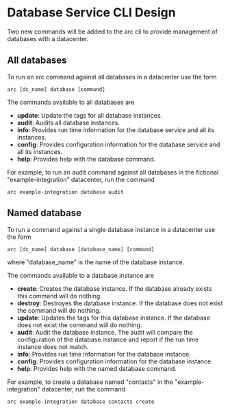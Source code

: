 # Database Service CLI Design

Two new commands will be added to the arc cli to provide management of databases with a datacenter.


## All databases

To run an arc command against all databases in a datacenter use the form

```shell
arc [dc_name] database [command]
```

The commands available to all databases are

- **update**: Update the tags for all database instances.
- **audit**:  Audits all database instances.
- **info**:   Provides run time information for the database service and all its instances.
- **config**: Provides configuration information for the database service and all its instances.
- **help**:   Provides help with the database command.


For example, to run an audit command against all databases in the fictional "example-integration" datacenter, run the command

```shell
arc example-integration database audit
```


## Named database

To run a command against a single database instance in a datacenter use the form

```shell
arc [dc_name] database [database_name] [command]
```

where "database_name" is the name of the database instance.


The commands available to a database instance are

- **create**:  Creates the database instance. If the database already exists this command will do nothing.
- **destroy**: Destroyes the database instance. If the database does not exist the command will do nothing.
- **update**:  Updates the tags for this database instance. If the database does not exist the command will do nothing.
- **audit**:  Audit the database instance. The audit will compare the configuration of the database instance and report if the run time instance does not match.
- **info**:   Provides run time information for the database instance.
- **config**: Provides configuration information for the database instance.
- **help**:   Provides help with the named database command.


For example, to create a database named "contacts" in the "example-integration" datacenter, run the command

```shell
arc example-integration database contacts create
```




